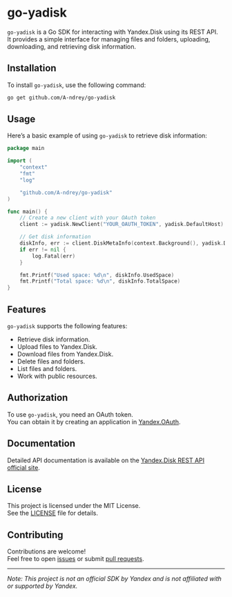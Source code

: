 # go-yadisk

`go-yadisk` is a Go SDK for interacting with Yandex.Disk using its REST API.  
It provides a simple interface for managing files and folders, uploading, downloading, and retrieving disk information.

## Installation

To install `go-yadisk`, use the following command:

```bash
go get github.com/A-ndrey/go-yadisk
```

## Usage

Here’s a basic example of using `go-yadisk` to retrieve disk information:

```go
package main

import (
    "context"
    "fmt"
    "log"

    "github.com/A-ndrey/go-yadisk"
)

func main() {
    // Create a new client with your OAuth token
    client := yadisk.NewClient("YOUR_OAUTH_TOKEN", yadisk.DefaultHost)

    // Get disk information
    diskInfo, err := client.DiskMetaInfo(context.Background(), yadisk.DiskMetaInfoParams{})()
    if err != nil {
        log.Fatal(err)
    }

    fmt.Printf("Used space: %d\n", diskInfo.UsedSpace)
    fmt.Printf("Total space: %d\n", diskInfo.TotalSpace)
}
```

## Features

`go-yadisk` supports the following features:

- Retrieve disk information.
- Upload files to Yandex.Disk.
- Download files from Yandex.Disk.
- Delete files and folders.
- List files and folders.
- Work with public resources.

## Authorization

To use `go-yadisk`, you need an OAuth token.  
You can obtain it by creating an application in [Yandex.OAuth](https://oauth.yandex.com/).

## Documentation

Detailed API documentation is available on the [Yandex.Disk REST API official site](https://yandex.com/dev/disk-api/doc/en/).

## License

This project is licensed under the MIT License.  
See the [LICENSE](LICENSE) file for details.

## Contributing

Contributions are welcome!  
Feel free to open [issues](https://github.com/A-ndrey/go-yadisk/issues) or submit [pull requests](https://github.com/A-ndrey/go-yadisk/pulls).

---

*Note: This project is not an official SDK by Yandex and is not affiliated with or supported by Yandex.*
